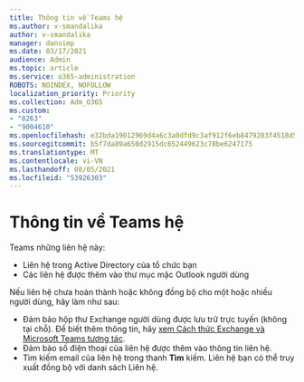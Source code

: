 ```yaml
---
title: Thông tin về Teams hệ
ms.author: v-smandalika
author: v-smandalika
manager: dansimp
ms.date: 03/17/2021
audience: Admin
ms.topic: article
ms.service: o365-administration
ROBOTS: NOINDEX, NOFOLLOW
localization_priority: Priority
ms.collection: Adm_O365
ms.custom:
- "8263"
- "9004610"
ms.openlocfilehash: e32bda19012969d4a6c3a0dfd9c3af912f6eb8479203f4518d55727163266086
ms.sourcegitcommit: b5f7da89a650d2915dc652449623c78be6247175
ms.translationtype: MT
ms.contentlocale: vi-VN
ms.lasthandoff: 08/05/2021
ms.locfileid: "53926303"
---
```

# <a name="information-about-teams-contacts"></a>Thông tin về Teams hệ

Teams những liên hệ này:

- Liên hệ trong Active Directory của tổ chức bạn
- Các liên hệ được thêm vào thư mục mặc Outlook người dùng

Nếu liên hệ chưa hoàn thành hoặc không đồng bộ cho một hoặc nhiều người dùng, hãy làm như sau:

- Đảm bảo hộp thư Exchange người dùng được lưu trữ trực tuyến (không tại chỗ). Để biết thêm thông tin, hãy [xem Cách thức Exchange và Microsoft Teams tương tác](/microsoftteams/exchange-teams-interact).
- Đảm bảo số điện thoại của liên hệ được thêm vào thông tin liên hệ.
- Tìm kiếm email của liên hệ trong thanh **Tìm** kiếm. Liên hệ bạn có thể truy xuất đồng bộ với danh sách Liên hệ.



